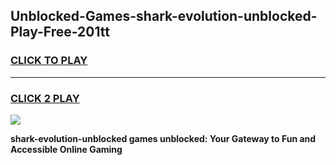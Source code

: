 
## Unblocked-Games-shark-evolution-unblocked-Play-Free-201tt
<h3>
<a href="https://premium76.site?title=shark-evolution-unblocked&ref=20M">CLICK TO PLAY</a></h3>
<hr>

<h3>
<a href="https://premium76.site?title=shark-evolution-unblocked&ref=20M">CLICK 2 PLAY</a>
  
</h3>

<a href="https://premium76.site?title=shark-evolution-unblocked&ref=19M"><img src="https://clearcache.store/games.png"></a>


**shark-evolution-unblocked games unblocked: Your Gateway to Fun and Accessible Online Gaming**
